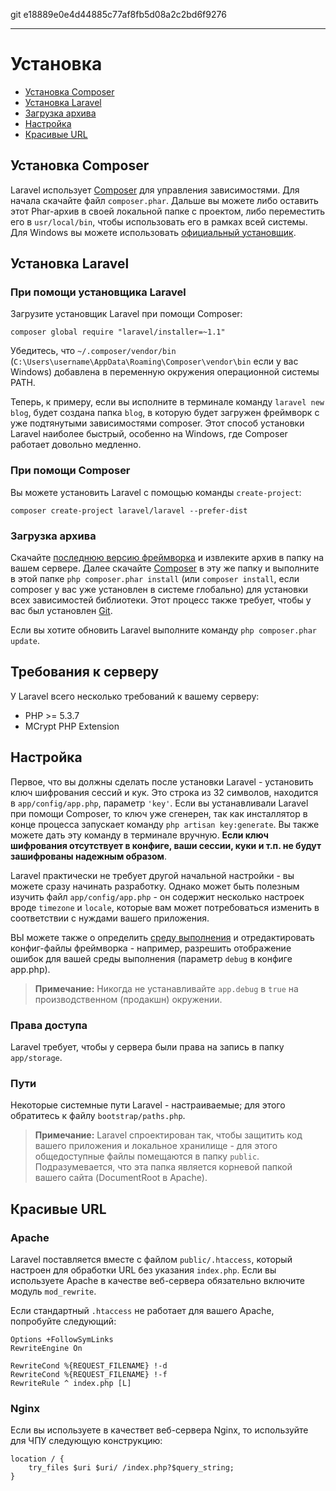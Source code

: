 git e18889e0e4d44885c77af8fb5d08a2c2bd6f9276

---

# Установка

- [Установка Composer](#install-composer)
- [Установка Laravel](#install-laravel)
- [Загрузка архива](#server-requirements)
- [Настройка](#configuration)
- [Красивые URL](#pretty-urls)

<a name="install-composer"></a>
## Установка Composer

Laravel использует [Composer](http://getcomposer.org) для управления зависимостями. Для начала скачайте файл `composer.phar`. Дальше вы можете либо оставить этот Phar-архив в своей локальной папке с проектом, либо переместить его в `usr/local/bin`, чтобы использовать его в рамках всей системы. Для Windows вы можете использовать [официальный установщик](https://getcomposer.org/Composer-Setup.exe).

<a name="install-laravel"></a>
## Установка Laravel

### При помощи установщика Laravel

Загрузите установщик Laravel при помощи Composer:

	composer global require "laravel/installer=~1.1"

Убедитесь, что `~/.composer/vendor/bin` (`C:\Users\username\AppData\Roaming\Composer\vendor\bin` если у вас Windows) добавлена в переменную окружения операционной системы PATH.

Теперь, к примеру, если вы исполните в терминале команду `laravel new blog`, будет создана папка `blog`, в которую будет загружен фреймворк с уже подтянутыми зависимостями composer. Этот способ установки Laravel наиболее быстрый, особенно на Windows, где Composer работает довольно медленно.

### При помощи Composer 

Вы можете установить Laravel с помощью команды `create-project`:

	composer create-project laravel/laravel --prefer-dist

### Загрузка архива

Cкачайте [последнюю версию фреймворка](https://github.com/laravel/laravel/archive/master.zip) и извлеките архив в папку на вашем сервере. Далее скачайте [Composer](http://getcomposer.org) в эту же папку и выполните в этой папке `php composer.phar install` (или `composer install`, если composer у вас уже установлен в системе глобально) для установки всех зависимостей библиотеки. Этот процесс также требует, чтобы у вас был установлен [Git](http://git-scm.com/).

Если вы хотите обновить Laravel выполните команду `php composer.phar update`.

<a name="server-requirements"></a>
## Требования к серверу

У Laravel всего несколько требований к вашему серверу:

- PHP >= 5.3.7
- MCrypt PHP Extension

<a name="configuration"></a>
## Настройка

Первое, что вы должны сделать после установки Laravel - установить ключ шифрования сессий и кук. Это строка из 32 символов, находится в `app/config/app.php`, параметр `'key'`. Если вы устанавливали Laravel при помощи Composer, то ключ уже сгенерен, так как инсталлятор в конце процесса запускает команду `php artisan key:generate`. Вы также можете дать эту команду в терминале вручную. **Если ключ шифрования отсутствует в конфиге, ваши сессии, куки и т.п. не будут зашифрованы надежным образом**.

Laravel практически не требует другой начальной настройки - вы можете сразу начинать разработку. Однако может быть полезным изучить файл `app/config/app.php` - он содержит несколько настроек вроде `timezone` и `locale`, которые вам может потребоваться изменить в соответствии с нуждами вашего приложения.

ВЫ можете также о определить [среду выполнения](/docs/configuration#environment-configuration) и отредактировать конфиг-файлы фреймворка - например, разрешить отображение ошибок для вашей среды выполнения (параметр `debug` в конфиге app.php).

> **Примечание:** Никогда не устанавливайте `app.debug` в `true` на производственном (продакшн) окружении.

<a name="permissions"></a>
### Права доступа
Laravel требует, чтобы у сервера были права на запись в папку `app/storage`.

<a name="paths"></a>
### Пути

Некоторые системные пути Laravel - настраиваемые; для этого обратитесь к файлу `bootstrap/paths.php`.

> **Примечание:** Laravel спроектирован так, чтобы защитить код вашего приложения и локальное хранилище - для этого общедоступные файлы помещаются в папку `public`. Подразумевается, что эта папка является корневой папкой вашего сайта (DocumentRoot в Apache).

<a name="pretty-urls"></a>
## Красивые URL

### Apache

Laravel поставляется вместе с файлом `public/.htaccess`, который настроен для обработки URL без указания `index.php`. Если вы используете Apache в качестве веб-сервера обязательно включите модуль `mod_rewrite`.

Если стандартный `.htaccess` не работает для вашего Apache, попробуйте следующий:

	Options +FollowSymLinks
	RewriteEngine On

	RewriteCond %{REQUEST_FILENAME} !-d
	RewriteCond %{REQUEST_FILENAME} !-f
	RewriteRule ^ index.php [L]

### Nginx

Если вы используете в качествет веб-сервера Nginx, то используйте для ЧПУ следующую конструкцию:

	location / {
		try_files $uri $uri/ /index.php?$query_string;
	}